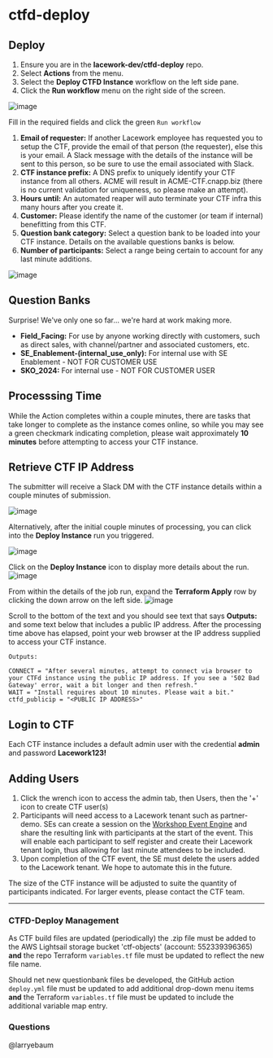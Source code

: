 # ctfd-deploy

## Deploy  
1. Ensure you are in the **lacework-dev/ctfd-deploy** repo.  
1. Select **Actions** from the menu.  
1. Select the **Deploy CTFD Instance** workflow on the left side pane.   
1. Click the **Run workflow** menu on the right side of the screen.  

![image](https://user-images.githubusercontent.com/6776768/221995886-fba527d0-f5c0-4118-b154-47e87e0b1898.png)


Fill in the required fields and click the green `Run workflow`  
1. **Email of requester:** If another Lacework employee has requested you to setup the CTF, provide the email of that person (the requester), else this is your email. A Slack message with the details of the instance will be sent to this person, so be sure to use the email associated with Slack.
1. **CTF instance prefix:** A DNS prefix to uniquely identify your CTF instance from all others. ACME will result in ACME-CTF.cnapp.biz (there is no current validation for uniqueness, so please make an attempt).  
1. **Hours until:** An automated reaper will auto terminate your CTF infra this many hours after you create it.  
1. **Customer:** Please identify the name of the customer (or team if internal) benefitting from this CTF.  
1. **Question bank category:** Select a question bank to be loaded into your CTF instance. Details on the available questions banks is below.  
1. **Number of participants:** Select a range being certain to account for any last minute additions.  

![image](https://user-images.githubusercontent.com/6776768/224399920-f8c84fd4-04dd-49df-8fef-1a7c04688938.png)


## Question Banks
Surprise! We've only one so far... we're hard at work making more.
* **Field_Facing:** For use by anyone working directly with customers, such as direct sales, with channel/partner and associated customers, etc.
* **SE_Enablement-(internal_use_only):** For internal use with SE Enablement - NOT FOR CUSTOMER USE
* **SKO_2024:** For internal use - NOT FOR CUSTOMER USER

## Processsing Time
While the Action completes within a couple minutes, there are tasks that take longer to complete as the instance comes online, so while you may see a green checkmark indicating completion, please wait approximately **10 minutes** before attempting to access your CTF instance.

## Retrieve CTF IP Address
The submitter will receive a Slack DM with the CTF instance details within a couple minutes of submission.  
  
![image](https://user-images.githubusercontent.com/6776768/223554970-dfd3b59e-fc00-4501-84ed-e7ddbde7ab02.png)

Alternatively, after the initial couple minutes of processing, you can click into the **Deploy Instance** run you triggered.

![image](https://user-images.githubusercontent.com/6776768/222182955-43035809-0244-4bdb-9d5e-a20bb5e0d6e3.png)

Click on the **Deploy Instance** icon to display more details about the run.
![image](https://user-images.githubusercontent.com/6776768/221998370-973c6d77-0882-4f69-8e35-6334c8a6ca96.png)

From within the details of the job run, expand the **Terraform Apply** row by clicking the down arrow on the left side.
![image](https://user-images.githubusercontent.com/6776768/222000391-1a7e15a0-25ff-41e8-b233-a6139d4a1953.png)

Scroll to the bottom of the text and you should see text that says **Outputs:** and some text below that includes a public IP address. After the processing time above has elapsed, point your web browser at the IP address supplied to access your CTF instance.

```
Outputs:

CONNECT = "After several minutes, attempt to connect via browser to your CTFd instance using the public IP address. If you see a '502 Bad Gateway' error, wait a bit longer and then refresh."
WAIT = "Install requires about 10 minutes. Please wait a bit."
ctfd_publicip = "<PUBLIC IP ADDRESS>"
```

## Login to CTF
Each CTF instance includes a default admin user with the credential **admin** and password **Lacework123!**

## Adding Users
1. Click the wrench icon to access the admin tab, then Users, then the '+' icon to create CTF user(s)
1. Participants will need access to a Lacework tenant such as partner-demo. SEs can create a session on the [Workshop Event Engine](https://ee.laceworkalliances.com/sessions/) and share the resulting link with participants at the start of the event. This will enable each participant to self register and create their Lacework tenant login, thus allowing for last minute attendees to be included.
1. Upon completion of the CTF event, the SE must delete the users added to the Lacework tenant. We hope to automate this in the future.

The size of the CTF instance will be adjusted to suite the quantity of participants indicated. For larger events, please contact the CTF team.

---
### CTFD-Deploy Management
As CTF build files are updated (periodically) the .zip file must be added to the AWS Lightsail storage bucket 'ctf-objects' (account: 552339396365) **and** the repo Terraform `variables.tf` file must be updated to reflect the new file name.  

Should net new questionbank files be developed, the GitHub action `deploy.yml` file must be updated to add additional drop-down menu items **and** the Terraform `variables.tf` file must be updated to include the additional variable map entry.

### Questions
@larryebaum
